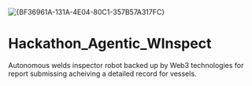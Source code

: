 ![{BF36961A-131A-4E04-80C1-357B57A317FC}](https://github.com/user-attachments/assets/8ef2c543-ac07-4bee-9f82-20a22290b37c)
# Hackathon_Agentic_WInspect

Autonomous welds inspector robot backed up by Web3 technologies for report submissing acheiving a detailed record for vessels.
